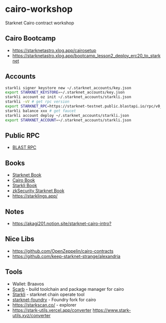 # cairo-workshop

Starknet Cairo contract workshop

## Cairo Bootcamp

* <https://starknetastro.xlog.app/cairosetup>
* <https://starknetastro.xlog.app/bootcamp_lesson2_deploy_erc20_to_starknet>

## Accounts

```sh
starkli signer keystore new ~/.starknet_accounts/key.json
export STARKNET_KEYSTORE=~/.starknet_accounts/key.json
starkli account oz init ~/.starknet_accounts/starkli.json
starkli -vV # get rpc version
export STARKNET_RPC=https://starknet-testnet.public.blastapi.io/rpc/v0_6
starkli balance xxx # get faucet
starkli account deploy ~/.starknet_accounts/starkli.json
export STARKNET_ACCOUNT=~/.starknet_accounts/starkli.json
```

## Public RPC

* [BLAST RPC](https://blastapi.io/public-api/starknet)

## Books

* [Starknet Book](https://book.starknet.io/title-page.html)
* [Cairo Book](https://book.cairo-lang.org/)
* [Starkli Book](https://book.starkli.rs/)
* [zkSecurity Starknet Book](https://zksecurity.github.io/stark-book/introduction.html)
* <https://starklings.app/>

## Notes

* <https://akagi201.notion.site/starknet-cairo-intro?>

## Nice Libs

* <https://github.com/OpenZeppelin/cairo-contracts>
* <https://github.com/keep-starknet-strange/alexandria>

## Tools

* Wallet: Braavos
* [Scarb](https://docs.swmansion.com/scarb) - build toolchain and package manager for cairo
* [Starkli](https://github.com/xJonathanLEI/starkli) - starknet chain operate tool
* [starknet-foundry](https://github.com/foundry-rs/starknet-foundry) - Foundry fork for cairo
* <https://starkscan.co/> - explorer
* <https://stark-utils.vercel.app/converter> <https://www.stark-utils.xyz/converter>
